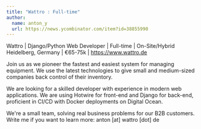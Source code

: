 ```yaml
---
title: "Wattro : Full-time"
author:
  name: anton_y
  url: https://news.ycombinator.com/item?id=38855990
---
```

Wattro | Django&#x2F;Python Web Developer | Full-time | On-Site&#x2F;Hybrid Heidelberg, Germany | €65-75k | <a href="https:&#x2F;&#x2F;www.wattro.de" rel="nofollow">https:&#x2F;&#x2F;www.wattro.de</a>

Join us as we pioneer the fastest and easiest system for managing equipment. We use the latest technologies to give small and medium-sized companies back control of their inventory.

We are looking for a skilled developer with experience in modern web applications. We are using Hotwire for front-end and Django for back-end, proficient in CI&#x2F;CD with Docker deployments on Digital Ocean.

We&#x27;re a small team, solving real business problems for our B2B customers.
Write me if you want to learn more: anton [at] wattro [dot] de
